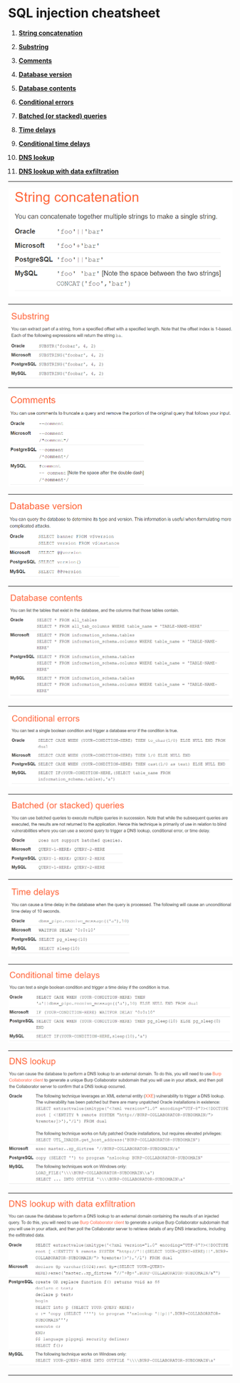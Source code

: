 # SQL injection cheatsheet

1. **[String concatenation](#String_concatenation)**

2. **[Substring](#Substring)**

3. **[Comments](#Comments)**

4. **[Database version](#Database_version)**

5. **[Database contents](#Database_contents)**

6. **[Conditional errors](#Conditional_errors)**

7. **[Batched (or stacked) queries](#Batched_queries)**

8. **[Time delays](#Time_delays)**

9. **[Conditional time delays](#Conditional_time_delays)**

10. **[DNS lookup](#DNS_lookup)**

11. **[DNS lookup with data exfiltration](#DNS_lookup_with_data_exfiltration)**

<hr>

<a name="String_concatenation"></a>

![](https://github.com/fobblified/Writeups/blob/main/Portswigger/SQL_injection/SQL_injection_cheatsheet/assets/1.png)

<hr>

<a name="Substring"></a>

![](https://github.com/fobblified/Writeups/blob/main/Portswigger/SQL_injection/SQL_injection_cheatsheet/assets/2.png)

<hr>

<a name="Comments"></a>

![](https://github.com/fobblified/Writeups/blob/main/Portswigger/SQL_injection/SQL_injection_cheatsheet/assets/3.png)

<hr>

<a name="Database_version"></a>

![](https://github.com/fobblified/Writeups/blob/main/Portswigger/SQL_injection/SQL_injection_cheatsheet/assets/4.png)

<hr>

<a name="Database_contents"></a>

![](https://github.com/fobblified/Writeups/blob/main/Portswigger/SQL_injection/SQL_injection_cheatsheet/assets/5.png)

<hr>

<a name="Conditional_errors"></a>

![](https://github.com/fobblified/Writeups/blob/main/Portswigger/SQL_injection/SQL_injection_cheatsheet/assets/6.png)

<hr>

<a name="Batched_queries"></a>

![](https://github.com/fobblified/Writeups/blob/main/Portswigger/SQL_injection/SQL_injection_cheatsheet/assets/7.png)

<hr>

<a name="Time_delays"></a>

![](https://github.com/fobblified/Writeups/blob/main/Portswigger/SQL_injection/SQL_injection_cheatsheet/assets/8.png)

<hr>

<a name="Conditional_time_delays"></a>

![](https://github.com/fobblified/Writeups/blob/main/Portswigger/SQL_injection/SQL_injection_cheatsheet/assets/9.png)

<hr>

<a name="DNS_lookup"></a>

![](https://github.com/fobblified/Writeups/blob/main/Portswigger/SQL_injection/SQL_injection_cheatsheet/assets/10.png)

<hr>

<a name="DNS_lookup_with_data_exfiltration"></a>

![](https://github.com/fobblified/Writeups/blob/main/Portswigger/SQL_injection/SQL_injection_cheatsheet/assets/11.png)

<hr>
